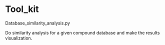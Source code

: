 # Tool_kit

Database_similarity_analysis.py

Do similarity analysis for a given compound database and make the results visualization.
